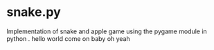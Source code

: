 # snake.py
Implementation of snake and apple game using the pygame module in python .
hello world
come on baby oh yeah
